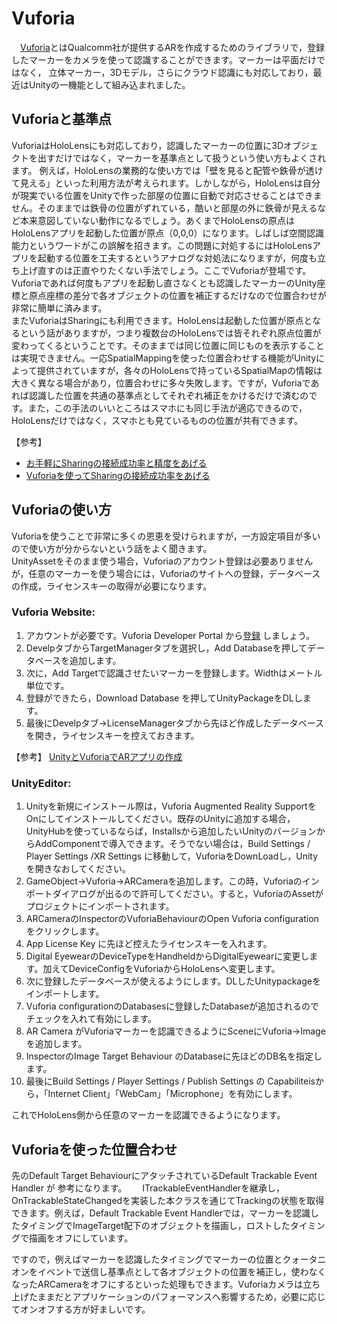 # Vuforia  
　[Vuforia](https://unity3d.com/jp/partners/vuforia)とはQualcomm社が提供するARを作成するためのライブラリで，登録したマーカーをカメラを使って認識することができます。マーカーは平面だけではなく，
立体マーカー，3Dモデル，さらにクラウド認識にも対応しており，最近はUnityの一機能として組み込まれました。  

## Vuforiaと基準点
 VuforiaはHoloLensにも対応しており，認識したマーカーの位置に3Dオブジェクトを出すだけではなく，マーカーを基準点として扱うという使い方もよくされます。
 例えば，HoloLensの業務的な使い方では「壁を見ると配管や鉄骨が透けて見える」といった利用方法が考えられます。しかしながら，HoloLensは自分が現実でいる位置をUnityで作った部屋の位置に自動で対応させることはできません。そのままでは鉄骨の位置がずれている，酷いと部屋の外に鉄骨が見えるなど本来意図していない動作になるでしょう。あくまでHoloLensの原点はHoloLensアプリを起動した位置が原点（0,0,0）になります。しばしば空間認識能力というワードがこの誤解を招きます。この問題に対処するにはHoloLensアプリを起動する位置を工夫するというアナログな対処法になりますが，何度も立ち上げ直すのは正直やりたくない手法でしょう。ここでVuforiaが登場です。Vuforiaであれば何度もアプリを起動し直さなくとも認識したマーカーのUnity座標と原点座標の差分で各オブジェクトの位置を補正するだけなので位置合わせが非常に簡単に済みます。  
 またVuforiaはSharingにも利用できます。HoloLensは起動した位置が原点となるという話がありますが，つまり複数台のHoloLensでは皆それぞれ原点位置が変わってくるということです。そのままでは同じ位置に同じものを表示することは実現できません。一応SpatialMappingを使った位置合わせする機能がUnityによって提供されていますが，各々のHoloLensで持っているSpatialMapの情報は大きく異なる場合があり，位置合わせに多々失敗します。ですが，Vuforiaであれば認識した位置を共通の基準点としてそれぞれ補正をかけるだけで済むのです。また，この手法のいいところはスマホにも同じ手法が適応できるので，HoloLensだけではなく，スマホとも見ているものの位置が共有できます。  
 
 【参考】  
-  [お手軽にSharingの接続成功率と精度をあげる](http://blog.d-yama7.com/archives/569)
-  [Vuforiaを使ってSharingの接続成功率をあげる](http://blog.d-yama7.com/archives/600)

## Vuforiaの使い方
 Vuforiaを使うことで非常に多くの恩恵を受けられますが，一方設定項目が多いので使い方が分からないという話をよく聞きます。  
 UnityAssetをそのまま使う場合，Vuforiaのアカウント登録は必要ありませんが，任意のマーカーを使う場合には，Vuforiaのサイトへの登録，データベースの作成，ライセンスキーの取得が必要になります。  
 
 ### Vuforia Website: 
 1. アカウントが必要です。Vuforia Developer Portal から[登録](https://developer.vuforia.com/vui/auth/register) しましょう。
 2. DevelpタブからTargetManagerタブを選択し，Add Databaseを押してデータベースを追加します。
 3. 次に，Add Targetで認識させたいマーカーを登録します。Widthはメートル単位です。
 4. 登録ができたら，Download Database を押してUnityPackageをDLします。
 5. 最後にDevelpタブ->LicenseManagerタブから先ほど作成したデータベースを開き，ライセンスキーを控えておきます。
 
 【参考】
 [UnityとVuforiaでARアプリの作成](https://qiita.com/murasan/items/b31d9deb6d8b24bd9134)
 
### UnityEditor: 
 1. Unityを新規にインストール際は，Vuforia Augmented Reality SupportをOnにしてインストールしてください。既存のUnityに追加する場合，UnityHubを使っているならば，Installsから追加したいUnityのバージョンからAddComponentで導入できます。そうでない場合は，Build Settings / Player Settings /XR Settings に移動して，VuforiaをDownLoadし，Unityを開きなおしてください。
 2. GameObject->Vuforia->ARCameraを追加します。この時，Vuforiaのインポートダイアログが出るので許可してください。すると，VuforiaのAssetがプロジェクトにインポートされます。
 3. ARCameraのInspectorのVuforiaBehaviourのOpen Vuforia configuration をクリックします。
 4. App License Key に先ほど控えたライセンスキーを入れます。
 5. Digital EyewearのDeviceTypeをHandheldからDigitalEyewearに変更します。加えてDeviceConfigをVuforiaからHoloLensへ変更します。
 6. 次に登録したデータベースが使えるようにします。DLしたUnitypackageをインポートします。
 7. Vuforia configurationのDatabasesに登録したDatabaseが追加されるのでチェックを入れて有効にします。
 8. AR Camera がVuforiaマーカーを認識できるようにSceneにVuforia->Imageを追加します。
 9. InspectorのImage Target Behaviour のDatabaseに先ほどのDB名を指定します。
 10. 最後にBuild Settings / Player Settings / Publish Settings の Capabiliteisから，「Internet Client」「WebCam」「Microphone」を有効にします。
 
 これでHoloLens側から任意のマーカーを認識できるようになります。

## Vuforiaを使った位置合わせ
先のDefault Target BehaviourにアタッチされているDefault Trackable Event Handler が 参考になります。　　
ITrackableEventHandlerを継承し，OnTrackableStateChangedを実装した本クラスを通じてTrackingの状態を取得できます。例えば，Default Trackable Event Handlerでは，マーカーを認識したタイミングでImageTarget配下のオブジェクトを描画し，ロストしたタイミングで描画をオフにしています。  

ですので，例えばマーカーを認識したタイミングでマーカーの位置とクォータニオンをイベントで送信し基準点として各オブジェクトの位置を補正し，使わなくなったARCameraをオフにするといった処理もできます。Vuforiaカメラは立ち上げたままだとアプリケーションのパフォーマンスへ影響するため，必要に応じてオンオフする方が好ましいです。

